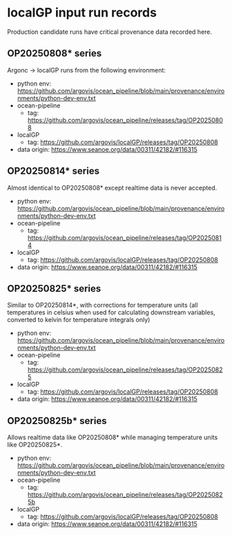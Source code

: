 # localGP input run records

Production candidate runs have critical provenance data recorded here.

## OP20250808* series

Argonc -> localGP runs from the following environment:

 - python env: https://github.com/argovis/ocean_pipeline/blob/main/provenance/environments/python-dev-env.txt
 - ocean-pipeline
   - tag: https://github.com/argovis/ocean_pipeline/releases/tag/OP20250808
 - localGP
   - tag: https://github.com/argovis/localGP/releases/tag/OP20250808
 - data origin: https://www.seanoe.org/data/00311/42182/#116315

## OP20250814* series

Almost identical to OP20250808* except realtime data is never accepted.

 - python env: https://github.com/argovis/ocean_pipeline/blob/main/provenance/environments/python-dev-env.txt
 - ocean-pipeline
   - tag: https://github.com/argovis/ocean_pipeline/releases/tag/OP20250814
 - localGP
   - tag: https://github.com/argovis/localGP/releases/tag/OP20250808
 - data origin: https://www.seanoe.org/data/00311/42182/#116315

## OP20250825* series

Similar to OP20250814*, with corrections for temperature units (all temperatures in celsius when used for calculating downstream variables, converted to kelvin for temperature integrals only)

 - python env: https://github.com/argovis/ocean_pipeline/blob/main/provenance/environments/python-dev-env.txt
 - ocean-pipeline
   - tag: https://github.com/argovis/ocean_pipeline/releases/tag/OP20250825
 - localGP
   - tag: https://github.com/argovis/localGP/releases/tag/OP20250808
 - data origin: https://www.seanoe.org/data/00311/42182/#116315

## OP20250825b* series

Allows realtime data like OP20250808* while managing temperature units like OP20250825*.

 - python env: https://github.com/argovis/ocean_pipeline/blob/main/provenance/environments/python-dev-env.txt
 - ocean-pipeline
   - tag: https://github.com/argovis/ocean_pipeline/releases/tag/OP20250825b
 - localGP
   - tag: https://github.com/argovis/localGP/releases/tag/OP20250808
 - data origin: https://www.seanoe.org/data/00311/42182/#116315
